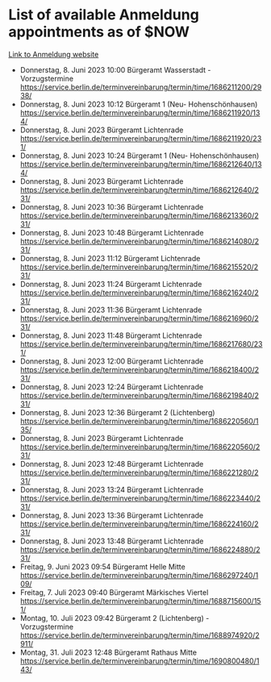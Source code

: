 # List of available Anmeldung appointments as of $NOW
[Link to Anmeldung website](https://service.berlin.de/terminvereinbarung/termin/tag.php?termin=1&anliegen[]=120686&dienstleisterlist=122210,122217,327316,122219,327312,122227,327314,122231,327346,122243,327348,122254,122252,329742,122260,329745,122262,329748,122271,327278,122273,327274,122277,327276,330436,122280,327294,122282,327290,122284,327292,122291,327270,122285,327266,122286,327264,122296,327268,150230,329760,122297,327286,122294,327284,122312,329763,122314,329775,122304,327330,122311,327334,122309,327332,317869,122281,327352,122279,329772,122283,122276,327324,122274,327326,122267,329766,122246,327318,122251,327320,122257,327322,122208,327298,122226,327300&herkunft=http%3A%2F%2Fservice.berlin.de%2Fdienstleistung%2F120686%2F)
- Donnerstag, 8. Juni 2023 10:00 Bürgeramt Wasserstadt - Vorzugstermine https://service.berlin.de/terminvereinbarung/termin/time/1686211200/2938/
- Donnerstag, 8. Juni 2023 10:12 Bürgeramt 1 (Neu- Hohenschönhausen) https://service.berlin.de/terminvereinbarung/termin/time/1686211920/134/
- Donnerstag, 8. Juni 2023  Bürgeramt Lichtenrade https://service.berlin.de/terminvereinbarung/termin/time/1686211920/231/
- Donnerstag, 8. Juni 2023 10:24 Bürgeramt 1 (Neu- Hohenschönhausen) https://service.berlin.de/terminvereinbarung/termin/time/1686212640/134/
- Donnerstag, 8. Juni 2023  Bürgeramt Lichtenrade https://service.berlin.de/terminvereinbarung/termin/time/1686212640/231/
- Donnerstag, 8. Juni 2023 10:36 Bürgeramt Lichtenrade https://service.berlin.de/terminvereinbarung/termin/time/1686213360/231/
- Donnerstag, 8. Juni 2023 10:48 Bürgeramt Lichtenrade https://service.berlin.de/terminvereinbarung/termin/time/1686214080/231/
- Donnerstag, 8. Juni 2023 11:12 Bürgeramt Lichtenrade https://service.berlin.de/terminvereinbarung/termin/time/1686215520/231/
- Donnerstag, 8. Juni 2023 11:24 Bürgeramt Lichtenrade https://service.berlin.de/terminvereinbarung/termin/time/1686216240/231/
- Donnerstag, 8. Juni 2023 11:36 Bürgeramt Lichtenrade https://service.berlin.de/terminvereinbarung/termin/time/1686216960/231/
- Donnerstag, 8. Juni 2023 11:48 Bürgeramt Lichtenrade https://service.berlin.de/terminvereinbarung/termin/time/1686217680/231/
- Donnerstag, 8. Juni 2023 12:00 Bürgeramt Lichtenrade https://service.berlin.de/terminvereinbarung/termin/time/1686218400/231/
- Donnerstag, 8. Juni 2023 12:24 Bürgeramt Lichtenrade https://service.berlin.de/terminvereinbarung/termin/time/1686219840/231/
- Donnerstag, 8. Juni 2023 12:36 Bürgeramt 2 (Lichtenberg) https://service.berlin.de/terminvereinbarung/termin/time/1686220560/135/
- Donnerstag, 8. Juni 2023  Bürgeramt Lichtenrade https://service.berlin.de/terminvereinbarung/termin/time/1686220560/231/
- Donnerstag, 8. Juni 2023 12:48 Bürgeramt Lichtenrade https://service.berlin.de/terminvereinbarung/termin/time/1686221280/231/
- Donnerstag, 8. Juni 2023 13:24 Bürgeramt Lichtenrade https://service.berlin.de/terminvereinbarung/termin/time/1686223440/231/
- Donnerstag, 8. Juni 2023 13:36 Bürgeramt Lichtenrade https://service.berlin.de/terminvereinbarung/termin/time/1686224160/231/
- Donnerstag, 8. Juni 2023 13:48 Bürgeramt Lichtenrade https://service.berlin.de/terminvereinbarung/termin/time/1686224880/231/
- Freitag, 9. Juni 2023 09:54 Bürgeramt Helle Mitte https://service.berlin.de/terminvereinbarung/termin/time/1686297240/109/
- Freitag, 7. Juli 2023 09:40 Bürgeramt Märkisches Viertel https://service.berlin.de/terminvereinbarung/termin/time/1688715600/151/
- Montag, 10. Juli 2023 09:42 Bürgeramt 2 (Lichtenberg) - Vorzugstermine https://service.berlin.de/terminvereinbarung/termin/time/1688974920/2911/
- Montag, 31. Juli 2023 12:48 Bürgeramt Rathaus Mitte https://service.berlin.de/terminvereinbarung/termin/time/1690800480/143/
